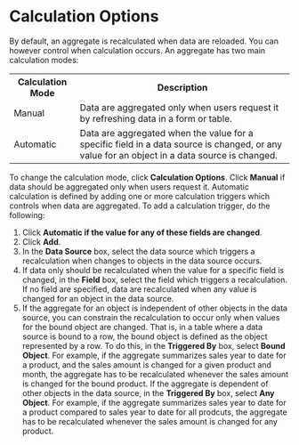 # Calculation Options

By default, an aggregate is recalculated when data are reloaded. You can however control when calculation occurs. An aggregate has two main calculation modes:

<table style="WIDTH: 100%">

<tbody>

<tr>

<th>Calculation Mode</th>

<th>Description</th>

</tr>

<tr>

<td>Manual</td>

<td>Data are aggregated only when users request it by refreshing data in a form or table.</td>

</tr>

<tr>

<td>Automatic</td>

<td>Data are aggregated when the value for a specific field in a data source is changed, or any value for an object in a data source is changed.</td>

</tr>

</tbody>

</table>

To change the calculation mode, click **Calculation Options**. Click **Manual** if data should be aggregated only when users request it. Automatic calculation is defined by adding one or more calculation triggers which controls when data are aggregated. To add a calculation trigger, do the following:

1.  Click **Automatic if the value for any of these fields are changed**.
2.  Click **Add**.
3.  In the **Data Source** box, select the data source which triggers a recalculation when changes to objects in the data source occurs.
4.  If data only should be recalculated when the value for a specific field is changed, in the **Field** box, select the field which triggers a recalculation. If no field are specified, data are recalculated when any value is changed for an object in the data source.
5.  If the aggregate for an object is independent of other objects in the data source, you can constrain the recalculation to occur only when values for the bound object are changed. That is, in a table where a data source is bound to a row, the bound object is defined as the object represented by a row. To do this, in the **Triggered By** box, select **Bound Object**. For example, if the aggregate summarizes sales year to date for a product, and the sales amount is changed for a given product and month, the aggregate has to be recalculated whenever the sales amount is changed for the bound product. If the aggregate is dependent of other objects in the data source, in the **Triggered By** box, select **Any Object**. For example, if the aggregate summarizes sales year to date for a product compared to sales year to date for all prodcuts, the aggregate has to be recalculated whenever the sales amount is changed for any product.